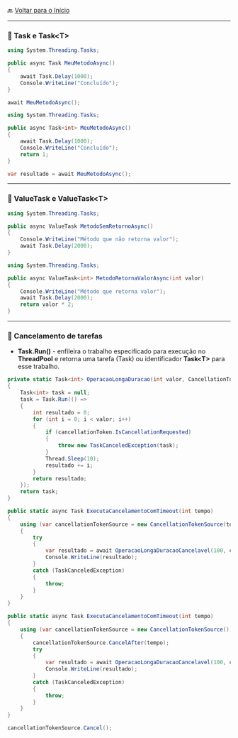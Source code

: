 🔙 [Voltar para o Início](https://github.com/4L1C3-R4BB1T/estudos-c-sharp "Voltar para o Início")

---

### 🔸 Task e Task\<T> 

```cs
using System.Threading.Tasks;

public async Task MeuMetodoAsync()
{
    await Task.Delay(1000);
    Console.WriteLine("Concluído");
}

await MeuMetodoAsync();
```

```cs
using System.Threading.Tasks;

public async Task<int> MeuMetodoAsync()
{
    await Task.Delay(1000);
    Console.WriteLine("Concluído");
    return 1;
}

var resultado = await MeuMetodoAsync();
```

---

### 🔸 ValueTask e ValueTask\<T> 

```cs
using System.Threading.Tasks;

public async ValueTask MetodoSemRetornoAsync()
{
    Console.WriteLine("Método que não retorna valor");
    await Task.Delay(2000);
}
```

```cs
using System.Threading.Tasks;

public async ValueTask<int> MetodoRetornaValorAsync(int valor)
{
    Console.WriteLine("Método que retorna valor");
    await Task.Delay(2000);
    return valor * 2;
}
```

---

### 🔸 Cancelamento de tarefas

* **Task.Run()** - enfileira o trabalho especificado para execução no **ThreadPool** e retorna uma tarefa (Task) ou identificador **Task\<T>** para esse trabalho.

```cs
private static Task<int> OperacaoLongaDuracao(int valor, CancellationToken cancellationToken = default)
{
    Task<int> task = null;
    task = Task.Run(() => 
    {
        int resultado = 0;
        for (int i = 0; i < valor; i++)
        {
            if (cancellationToken.IsCancellationRequested)
            {
                throw new TaskCanceledException(task);
            }
            Thread.Sleep(10);
            resultado += i; 
        }
        return resultado;
    });
    return task;
}
```

```cs
public static async Task ExecutaCancelamentoComTimeout(int tempo)
{
    using (var cancellationTokenSource = new CancellationTokenSource(tempo))
    {
        try
        {
            var resultado = await OperacaoLongaDuracaoCancelavel(100, cancellationTokenSource.Token);
            Console.WriteLine(resultado);
        }
        catch (TaskCanceledException)
        {
            throw;
        }
    }
}
```

```cs
public static async Task ExecutaCancelamentoComTimeout(int tempo)
{
    using (var cancellationTokenSource = new CancellationTokenSource())
    {
        cancellationTokenSource.CancelAfter(tempo);
        try
        {
            var resultado = await OperacaoLongaDuracaoCancelavel(100, cancellationTokenSource.Token);
            Console.WriteLine(resultado);
        }
        catch (TaskCanceledException)
        {
            throw;
        }
    }
}
```

```cs
cancellationTokenSource.Cancel();
```
